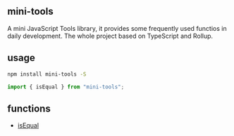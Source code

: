 ## mini-tools

A mini JavaScript Tools library, it provides some frequently used functios in daily development. The whole project based on TypeScript and Rollup.

## usage

```sh
npm install mini-tools -S
```

```js
import { isEqual } from "mini-tools";
```

## functions

- <a href="https://github.com/kyleezhang/mini-tools/blob/master/lib/equal/README.md">isEqual</a>
